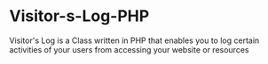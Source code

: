 # Visitor-s-Log-PHP
Visitor's Log is a Class written in PHP that enables you to log certain activities of your users from accessing your website or resources
